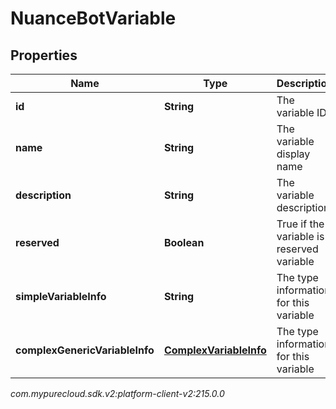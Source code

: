 # NuanceBotVariable


## Properties

| Name | Type | Description | Notes |
| ------------ | ------------- | ------------- | ------------- |
| **id** | **String** | The variable ID |  |
| **name** | **String** | The variable display name |  |
| **description** | **String** | The variable description |  [optional] |
| **reserved** | **Boolean** | True if the variable is a reserved variable |  [optional] |
| **simpleVariableInfo** | **String** | The type information for this variable |  [optional] |
| **complexGenericVariableInfo** | [**ComplexVariableInfo**](ComplexVariableInfo) | The type information for this variable |  [optional] |




_com.mypurecloud.sdk.v2:platform-client-v2:215.0.0_

